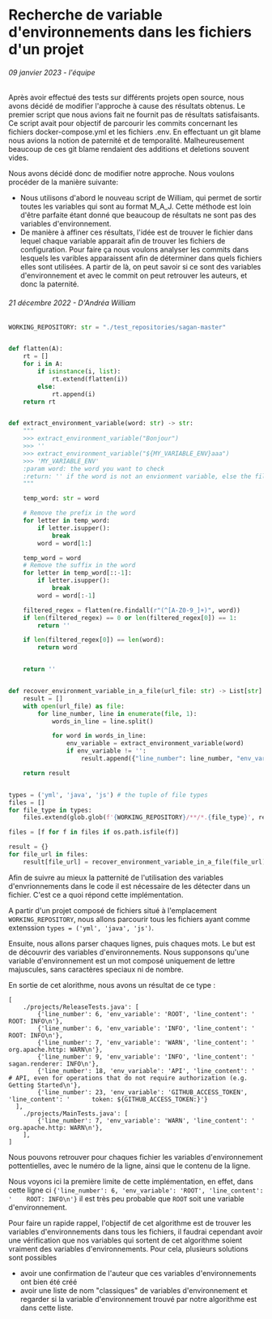 # Recherche de variable d'environnements dans les fichiers d'un projet

###### 09 janvier 2023 - l'équipe

Après avoir effectué des tests sur différents projets open source, nous avons décidé de modifier l'approche à cause des résultats obtenus.
Le premier script que nous avions fait ne fournit pas de résultats satisfaisants.
Ce script avait pour objectif de parcourir les commits concernant les fichiers docker-compose.yml et les fichiers .env. En effectuant un git blame nous avions la notion de paternité et de temporalité. Malheureusement beaucoup de ces git blame rendaient des additions et deletions souvent vides.

Nous avons décidé donc de modifier notre approche.
Nous voulons procéder de la manière suivante:

- Nous utilisons d'abord le nouveau script de William, qui permet de sortir toutes les variables qui sont au format M_A_J. Cette méthode est loin d'être parfaite étant donné que beaucoup de résultats ne sont pas des variables d'environnement.
- De manière à affiner ces résultats, l'idée est de trouver le fichier dans lequel chaque variable apparait afin de trouver les fichiers de configuration. Pour faire ça nous voulons analyser les commits dans lesquels les varibles apparaissent afin de déterminer dans quels fichiers elles sont utilisées. A partir de là, on peut savoir si ce sont des variables d'environnement et avec le commit on peut retrouver les auteurs, et donc la paternité.

###### 21 décembre 2022 - D'Andréa William

```python
WORKING_REPOSITORY: str = "./test_repositories/sagan-master"


def flatten(A):
    rt = []
    for i in A:
        if isinstance(i, list):
            rt.extend(flatten(i))
        else:
            rt.append(i)
    return rt


def extract_environment_variable(word: str) -> str:
    """
    >>> extract_environment_variable("Bonjour")
    >>> ''
    >>> extract_environment_variable("${MY_VARIABLE_ENV}aaa")
    >>> 'MY_VARIABLE_ENV'
    :param word: the word you want to check
    :return: '' if the word is not an envionment variable, else the filtered environment variable
    """

    temp_word: str = word

    # Remove the prefix in the word
    for letter in temp_word:
        if letter.isupper():
            break
        word = word[1:]

    temp_word = word
    # Remove the suffix in the word
    for letter in temp_word[::-1]:
        if letter.isupper():
            break
        word = word[:-1]

    filtered_regex = flatten(re.findall(r"(^[A-Z0-9_]+)", word))
    if len(filtered_regex) == 0 or len(filtered_regex[0]) == 1:
        return ''

    if len(filtered_regex[0]) == len(word):
        return word


    return ''


def recover_environment_variable_in_a_file(url_file: str) -> List[str]:
    result = []
    with open(url_file) as file:
        for line_number, line in enumerate(file, 1):
            words_in_line = line.split()

            for word in words_in_line:
                env_variable = extract_environment_variable(word)
                if env_variable != '':
                    result.append({"line_number": line_number, "env_variable": env_variable, "line_content": line})

    return result


types = ('yml', 'java', 'js') # the tuple of file types
files = []
for file_type in types:
    files.extend(glob.glob(f'{WORKING_REPOSITORY}/**/*.{file_type}', recursive=True))

files = [f for f in files if os.path.isfile(f)]

result = {}
for file_url in files:
    result[file_url] = recover_environment_variable_in_a_file(file_url)
```

Afin de suivre au mieux la patternité de l'utilisation des variables d'envrionnements dans le code
il est nécessaire de les détecter dans un fichier. C'est ce a quoi répond cette implémentation.

A partir d'un projet composé de fichiers situé à l'emplacement `WORKING_REPOSITORY`, nous allons
parcourir tous les fichiers ayant comme extenssion `types = ('yml', 'java', 'js')`.

Ensuite, nous allons parser chaques lignes, puis chaques mots. Le but est de découvrir des variables
d'environnements. Nous supponsons qu'une variable d'environnement est un mot composé uniquement de
lettre majuscules, sans caractères speciaux ni de nombre.

En sortie de cet alorithme, nous avons un résultat de ce type :

```
[
    ./projects/ReleaseTests.java': [
        {'line_number': 6, 'env_variable': 'ROOT', 'line_content': '    ROOT: INFO\n'},
        {'line_number': 6, 'env_variable': 'INFO', 'line_content': '    ROOT: INFO\n'},
        {'line_number': 7, 'env_variable': 'WARN', 'line_content': '    org.apache.http: WARN\n'},
        {'line_number': 9, 'env_variable': 'INFO', 'line_content': '    sagan.renderer: INFO\n'},
        {'line_number': 18, 'env_variable': 'API', 'line_content': '      # API, even for operations that do not require authorization (e.g. Getting Started\n'},
        {'line_number': 23, 'env_variable': 'GITHUB_ACCESS_TOKEN', 'line_content': '      token: ${GITHUB_ACCESS_TOKEN:}'}
  ],
    ./projects/MainTests.java': [
        {'line_number': 7, 'env_variable': 'WARN', 'line_content': '    org.apache.http: WARN\n'},
    ],
]

```

Nous pouvons retrouver pour chaques fichier les variables d'environnement pottentielles, avec le numéro
de la ligne, ainsi que le contenu de la ligne.

Nous voyons ici la première limite de cette implémentation, en effet, dans cette ligne ci `{'line_number': 6, 'env_variable': 'ROOT', 'line_content': '    ROOT: INFO\n'}`
il est très peu probable que `ROOT` soit une variable d'environnement.

Pour faire un rapide rappel, l'objectif de cet algorithme est de trouver les variables d'environnements
dans tous les fichiers, il faudrai cependant avoir une vérification que nos variables qui sortent de cet
algorithme soient vraiment des variables d'environnements. Pour cela, plusieurs solutions sont possibles

- avoir une confirmation de l'auteur que ces variables d'environnements ont bien été créé
- avoir une liste de nom "classiques" de variables d'environnement et regarder si la variable d'environnement trouvé par notre algorithme est dans cette liste.
